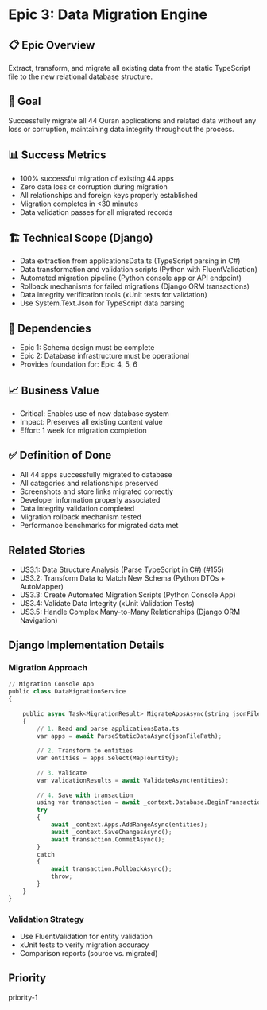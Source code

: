 # Epic 3: Data Migration Engine

## 📋 Epic Overview
Extract, transform, and migrate all existing data from the static TypeScript file to the new relational database structure.

## 🎯 Goal
Successfully migrate all 44 Quran applications and related data without any loss or corruption, maintaining data integrity throughout the process.

## 📊 Success Metrics
- 100% successful migration of existing 44 apps
- Zero data loss or corruption during migration
- All relationships and foreign keys properly established
- Migration completes in <30 minutes
- Data validation passes for all migrated records

## 🏗️ Technical Scope (Django)
- Data extraction from applicationsData.ts (TypeScript parsing in C#)
- Data transformation and validation scripts (Python with FluentValidation)
- Automated migration pipeline (Python console app or API endpoint)
- Rollback mechanisms for failed migrations (Django ORM transactions)
- Data integrity verification tools (xUnit tests for validation)
- Use System.Text.Json for TypeScript data parsing

## 🔗 Dependencies
- Epic 1: Schema design must be complete
- Epic 2: Database infrastructure must be operational
- Provides foundation for: Epic 4, 5, 6

## 📈 Business Value
- Critical: Enables use of new database system
- Impact: Preserves all existing content value
- Effort: 1 week for migration completion

## ✅ Definition of Done
- All 44 apps successfully migrated to database
- All categories and relationships preserved
- Screenshots and store links migrated correctly
- Developer information properly associated
- Data integrity validation completed
- Migration rollback mechanism tested
- Performance benchmarks for migrated data met

## Related Stories
- US3.1: Data Structure Analysis (Parse TypeScript in C#) (#155)
- US3.2: Transform Data to Match New Schema (Python DTOs + AutoMapper)
- US3.3: Create Automated Migration Scripts (Python Console App)
- US3.4: Validate Data Integrity (xUnit Validation Tests)
- US3.5: Handle Complex Many-to-Many Relationships (Django ORM Navigation)

## Django Implementation Details
### Migration Approach
```python
// Migration Console App
public class DataMigrationService
{
    
    public async Task<MigrationResult> MigrateAppsAsync(string jsonFilePath)
    {
        // 1. Read and parse applicationsData.ts
        var apps = await ParseStaticDataAsync(jsonFilePath);
        
        // 2. Transform to entities
        var entities = apps.Select(MapToEntity);
        
        // 3. Validate
        var validationResults = await ValidateAsync(entities);
        
        // 4. Save with transaction
        using var transaction = await _context.Database.BeginTransactionAsync();
        try
        {
            await _context.Apps.AddRangeAsync(entities);
            await _context.SaveChangesAsync();
            await transaction.CommitAsync();
        }
        catch
        {
            await transaction.RollbackAsync();
            throw;
        }
    }
}
```

### Validation Strategy
- Use FluentValidation for entity validation
- xUnit tests to verify migration accuracy
- Comparison reports (source vs. migrated)

## Priority
priority-1
